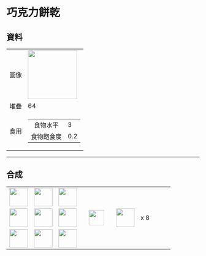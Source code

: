 # 巧克力餅乾

## 資料
<table>
    <tr><td align="end">圖像</td><td><img src="https://i.imgur.com/kKV6nDy.png" width="128"/></td></tr>
    <tr><td align="end">堆疊</td><td>64</td></tr>
    <tr>
        <td align="end">食用</td>
        <td>
            <table>
                <tr><td align="center">食物水平</td><td align="start">3</td></tr>
                <tr><td align="center">食物飽食度</td><td align="start">0.2</td></tr>
            </table>
        </td>
    </tr>
</table>

---

## 合成
<table>
    <tr><td><img src="https://i.imgur.com/SlRO2xn.png" width="48"/></td><td><img src="https://i.imgur.com/SlRO2xn.png" width="48"/></td><td><img src="https://i.imgur.com/SlRO2xn.png" width="48"/></td><td colspan="3"></td></tr>
    <tr><td><img src="https://i.imgur.com/SlRO2xn.png" width="48"/></td><td><img src="https://i.imgur.com/j8F7WrL.png" width="48"/></td><td><img src="https://i.imgur.com/SlRO2xn.png" width="48"/></td><td width="70" align="center"><img src="https://i.imgur.com/VE0KqIE.png" width="40"/></td><td><img src="https://i.imgur.com/kKV6nDy.png" width="48"/></td><td width="70">x 8</td></tr>
    <tr><td><img src="https://i.imgur.com/SlRO2xn.png" width="48"/></td><td><img src="https://i.imgur.com/SlRO2xn.png" width="48"/></td><td><img src="https://i.imgur.com/SlRO2xn.png" width="48"/></td><td colspan="3"></td></tr>
</table>